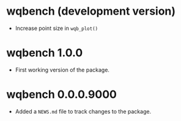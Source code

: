 # wqbench (development version)

- Increase point size in `wqb_plot()`

# wqbench 1.0.0

- First working version of the package.


# wqbench 0.0.0.9000

- Added a `NEWS.md` file to track changes to the package.
